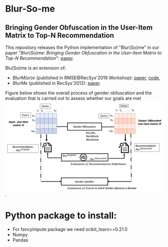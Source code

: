 # Blur-So-me
## Bringing Gender Obfuscation in the User-Item Matrix to Top-N Recommendation

This repository releases the Python implementation of "Blur(So)me" in our paper "*Blur(So)me: Bringing Gender Obfuscation in the User-Item Matrix to Top-N Recommendation*": [paper](http://google.com).

Blu(So)me is an extension of:
  * *BlurM(or)e* (published in RMSE@RecSys'2019 Workshop): [paper](https://pure.tudelft.nl/portal/files/68758824/short2.pdf), [code](https://github.com/STrucks/BlurMore),
  * *BlurMe* (published in RecSys'2012): [paper](https://ece.northeastern.edu/fac-ece/ioannidis/static/pdf/2012/blurme.pdf).
  
Figure below shows the overall process of gender obfuscation and the evaluation that is carried out to assess whether our goals are met 
![Diagram](BlurSomeDiagram.jpg). 


	
	


# Python package to install:
* For fancyimpute package we need scikit_learn==0.21.0
* Numpy
* Pandas
